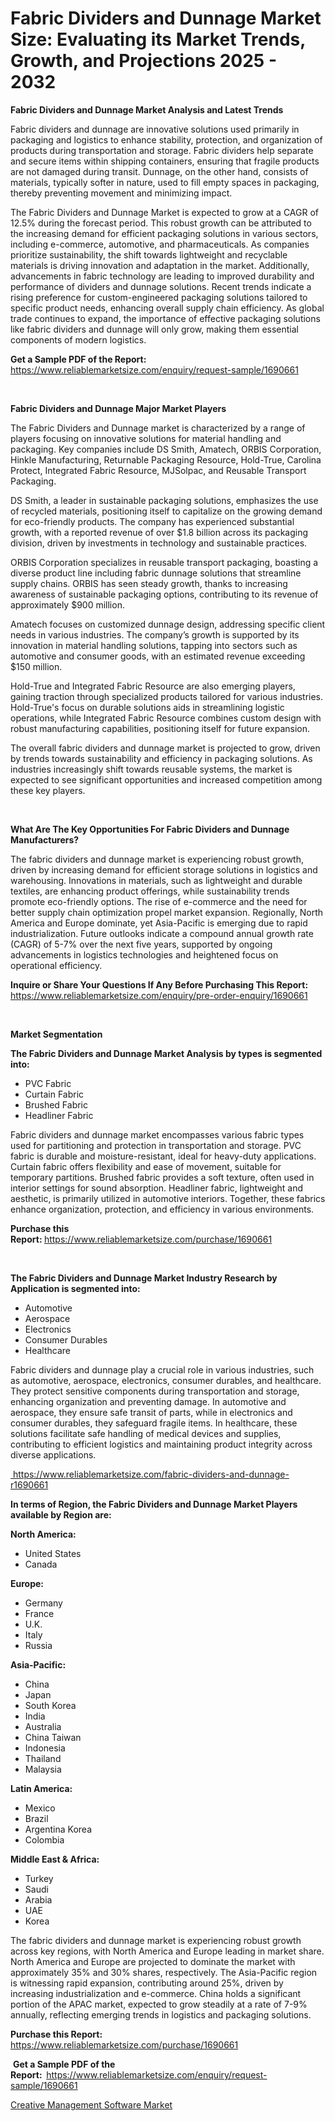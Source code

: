 <p><h1>Fabric Dividers and Dunnage Market Size: Evaluating its Market Trends, Growth, and Projections 2025 - 2032</h1></p><p><strong>Fabric Dividers and Dunnage Market Analysis and Latest Trends</strong></p>
<p><p>Fabric dividers and dunnage are innovative solutions used primarily in packaging and logistics to enhance stability, protection, and organization of products during transportation and storage. Fabric dividers help separate and secure items within shipping containers, ensuring that fragile products are not damaged during transit. Dunnage, on the other hand, consists of materials, typically softer in nature, used to fill empty spaces in packaging, thereby preventing movement and minimizing impact.</p><p>The Fabric Dividers and Dunnage Market is expected to grow at a CAGR of 12.5% during the forecast period. This robust growth can be attributed to the increasing demand for efficient packaging solutions in various sectors, including e-commerce, automotive, and pharmaceuticals. As companies prioritize sustainability, the shift towards lightweight and recyclable materials is driving innovation and adaptation in the market. Additionally, advancements in fabric technology are leading to improved durability and performance of dividers and dunnage solutions. Recent trends indicate a rising preference for custom-engineered packaging solutions tailored to specific product needs, enhancing overall supply chain efficiency. As global trade continues to expand, the importance of effective packaging solutions like fabric dividers and dunnage will only grow, making them essential components of modern logistics.</p></p>
<p><strong>Get a Sample PDF of the Report:&nbsp;</strong> <a href="https://www.reliablemarketsize.com/enquiry/request-sample/1690661?utm_campaign=2317&utm_medium=2&utm_source=Github&utm_content=ia&utm_term=26032025&utm_id=fabric-dividers-and-dunnage">https://www.reliablemarketsize.com/enquiry/request-sample/1690661</a></p>
<p>&nbsp;</p>
<p><strong>Fabric Dividers and Dunnage Major Market Players</strong></p>
<p><p>The Fabric Dividers and Dunnage market is characterized by a range of players focusing on innovative solutions for material handling and packaging. Key companies include DS Smith, Amatech, ORBIS Corporation, Hinkle Manufacturing, Returnable Packaging Resource, Hold-True, Carolina Protect, Integrated Fabric Resource, MJSolpac, and Reusable Transport Packaging.</p><p>DS Smith, a leader in sustainable packaging solutions, emphasizes the use of recycled materials, positioning itself to capitalize on the growing demand for eco-friendly products. The company has experienced substantial growth, with a reported revenue of over $1.8 billion across its packaging division, driven by investments in technology and sustainable practices.</p><p>ORBIS Corporation specializes in reusable transport packaging, boasting a diverse product line including fabric dunnage solutions that streamline supply chains. ORBIS has seen steady growth, thanks to increasing awareness of sustainable packaging options, contributing to its revenue of approximately $900 million.</p><p>Amatech focuses on customized dunnage design, addressing specific client needs in various industries. The company’s growth is supported by its innovation in material handling solutions, tapping into sectors such as automotive and consumer goods, with an estimated revenue exceeding $150 million.</p><p>Hold-True and Integrated Fabric Resource are also emerging players, gaining traction through specialized products tailored for various industries. Hold-True's focus on durable solutions aids in streamlining logistic operations, while Integrated Fabric Resource combines custom design with robust manufacturing capabilities, positioning itself for future expansion.</p><p>The overall fabric dividers and dunnage market is projected to grow, driven by trends towards sustainability and efficiency in packaging solutions. As industries increasingly shift towards reusable systems, the market is expected to see significant opportunities and increased competition among these key players.</p></p>
<p>&nbsp;</p>
<p><strong>What Are The Key Opportunities For Fabric Dividers and Dunnage Manufacturers?</strong></p>
<p><p>The fabric dividers and dunnage market is experiencing robust growth, driven by increasing demand for efficient storage solutions in logistics and warehousing. Innovations in materials, such as lightweight and durable textiles, are enhancing product offerings, while sustainability trends promote eco-friendly options. The rise of e-commerce and the need for better supply chain optimization propel market expansion. Regionally, North America and Europe dominate, yet Asia-Pacific is emerging due to rapid industrialization. Future outlooks indicate a compound annual growth rate (CAGR) of 5-7% over the next five years, supported by ongoing advancements in logistics technologies and heightened focus on operational efficiency.</p></p>
<p><strong>Inquire or Share Your Questions If Any Before Purchasing This Report:</strong> <a href="https://www.reliablemarketsize.com/enquiry/pre-order-enquiry/1690661?utm_campaign=2317&utm_medium=2&utm_source=Github&utm_content=ia&utm_term=26032025&utm_id=fabric-dividers-and-dunnage">https://www.reliablemarketsize.com/enquiry/pre-order-enquiry/1690661</a></p>
<p>&nbsp;</p>
<p><strong>Market Segmentation</strong></p>
<p><strong>The Fabric Dividers and Dunnage Market Analysis by types is segmented into:</strong></p>
<p><ul><li>PVC Fabric</li><li>Curtain Fabric</li><li>Brushed Fabric</li><li>Headliner Fabric</li></ul></p>
<p><p>Fabric dividers and dunnage market encompasses various fabric types used for partitioning and protection in transportation and storage. PVC fabric is durable and moisture-resistant, ideal for heavy-duty applications. Curtain fabric offers flexibility and ease of movement, suitable for temporary partitions. Brushed fabric provides a soft texture, often used in interior settings for sound absorption. Headliner fabric, lightweight and aesthetic, is primarily utilized in automotive interiors. Together, these fabrics enhance organization, protection, and efficiency in various environments.</p></p>
<p><strong>Purchase this Report:&nbsp;</strong><a href="https://www.reliablemarketsize.com/purchase/1690661?utm_campaign=2317&utm_medium=2&utm_source=Github&utm_content=ia&utm_term=26032025&utm_id=fabric-dividers-and-dunnage">https://www.reliablemarketsize.com/purchase/1690661</a></p>
<p>&nbsp;</p>
<p><strong>The Fabric Dividers and Dunnage Market Industry Research by Application is segmented into:</strong></p>
<p><ul><li>Automotive</li><li>Aerospace</li><li>Electronics</li><li>Consumer Durables</li><li>Healthcare</li></ul></p>
<p><p>Fabric dividers and dunnage play a crucial role in various industries, such as automotive, aerospace, electronics, consumer durables, and healthcare. They protect sensitive components during transportation and storage, enhancing organization and preventing damage. In automotive and aerospace, they ensure safe transit of parts, while in electronics and consumer durables, they safeguard fragile items. In healthcare, these solutions facilitate safe handling of medical devices and supplies, contributing to efficient logistics and maintaining product integrity across diverse applications.</p></p>
<p><a href="https://www.reliablemarketsize.com/fabric-dividers-and-dunnage-r1690661?utm_campaign=2317&utm_medium=2&utm_source=Github&utm_content=ia&utm_term=26032025&utm_id=fabric-dividers-and-dunnage">&nbsp;https://www.reliablemarketsize.com/fabric-dividers-and-dunnage-r1690661</a></p>
<p><strong>In terms of Region, the Fabric Dividers and Dunnage Market Players available by Region are:</strong></p>
<p>
    <p> <strong> North America: </strong>
        <ul>
            <li>United States</li>
            <li>Canada</li>
        </ul>
        </p> 
    <p> <strong> Europe: </strong>
        <ul>
            <li>Germany</li>
            <li>France</li>
            <li>U.K.</li>
            <li>Italy</li>
            <li>Russia</li>
        </ul>
        </p> 
    <p> <strong> Asia-Pacific: </strong>
        <ul>
            <li>China</li>
            <li>Japan</li>
            <li>South Korea</li>
            <li>India</li>
            <li>Australia</li>
            <li>China Taiwan</li>
            <li>Indonesia</li>
            <li>Thailand</li>
            <li>Malaysia</li>
        </ul>
        </p> 
    <p> <strong> Latin America: </strong>
        <ul>
            <li>Mexico</li>
            <li>Brazil</li>
            <li>Argentina Korea</li>
            <li>Colombia</li>
        </ul>
        </p> 
    <p> <strong> Middle East & Africa: </strong>
        <ul>
            <li>Turkey</li>
            <li>Saudi</li>
            <li>Arabia</li>
            <li>UAE</li>
            <li>Korea</li>
        </ul>
    </p>
    </p>
<p><p>The fabric dividers and dunnage market is experiencing robust growth across key regions, with North America and Europe leading in market share. North America and Europe are projected to dominate the market with approximately 35% and 30% shares, respectively. The Asia-Pacific region is witnessing rapid expansion, contributing around 25%, driven by increasing industrialization and e-commerce. China holds a significant portion of the APAC market, expected to grow steadily at a rate of 7-9% annually, reflecting emerging trends in logistics and packaging solutions.</p></p>
<p><strong>Purchase this Report: </strong><a href="https://www.reliablemarketsize.com/purchase/1690661?utm_campaign=2317&utm_medium=2&utm_source=Github&utm_content=ia&utm_term=26032025&utm_id=fabric-dividers-and-dunnage">https://www.reliablemarketsize.com/purchase/1690661</a></p>
<p>&nbsp;<strong>Get a Sample PDF of the Report:&nbsp;&nbsp;</strong><a href="https://www.reliablemarketsize.com/enquiry/request-sample/1690661?utm_campaign=2317&utm_medium=2&utm_source=Github&utm_content=ia&utm_term=26032025&utm_id=fabric-dividers-and-dunnage">https://www.reliablemarketsize.com/enquiry/request-sample/1690661</a></p>
<p><strong></strong></p>
<p><p><a href="https://github.com/baetahassaz6/Market-Research-Report-List-1/blob/main/creative-management-software-market.md?utm_campaign=2317&utm_medium=2&utm_source=Github&utm_content=ia&utm_term=26032025&utm_id=fabric-dividers-and-dunnage">Creative Management Software Market</a></p></p>